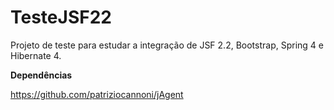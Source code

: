 # TesteJSF22
Projeto de teste para estudar a integração de JSF 2.2, Bootstrap, Spring 4 e Hibernate 4.

<b>Dependências</b>

https://github.com/patriziocannoni/jAgent
